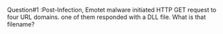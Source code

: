 Question#1 :Post-Infection, Emotet malware initiated HTTP GET request to four URL domains. one of them responded with a DLL file. What is that filename?

